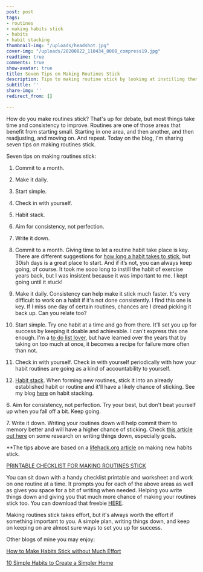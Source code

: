 ```yaml
---
post: post
tags:
- routines
- making habits stick
- habits
- habit stacking
thumbnail-img: "/uploads/headshot.jpg"
cover-img: "/uploads/20200822_110434_0000_compress19.jpg"
readtime: true
comments: true
show-avatar: true
title: Seven Tips on Making Routines Stick
description: Tips to making routine stick by looking at instilling them as habits.
subtitle: ''
share-img: ''
redirect_from: []

---
```

How do you make routines stick? That's up for debate, but most things take time and consistency to improve. Routines are one of those areas that benefit from starting small. Starting in one area, and then another, and then readjusting, and moving on. And repeat. Today on the blog, I'm sharing seven tips on making routines stick.   
   
 Seven tips on making routines stick:  
   
 1. Commit to a month.   
   
 2. Make it daily.   
   
 3. Start simple.   
   
 4. Check in with yourself.   
   
 5. Habit stack.   
   
 6. Aim for consistency, not perfection.   
   
 7. Write it down.   
   
 1. Commit to a month. Giving time to let a routine habit take place is key. There are different suggestions for [how long a habit takes to stick](https://www.healthline.com/health/how-long-does-it-take-to-form-a-habit#:\~:text=It%20can%20take%20anywhere%20from,new%20behavior%20to%20become%20automatic), but 30ish days is a great place to start. And if it’s not, you can always keep going, of course. It took me sooo long to instill the habit of exercise years back, but I was insistent because it was important to me. I kept going until it stuck!   
   
 2. Make it daily. Consistency can help make it stick much faster. It's very difficult to work on a habit if it's not done consistently. I find this one is key. If I miss one day of certain routines, chances are I dread picking it back up. Can you relate too?   
   
 3. Start simple. Try one habit at a time and go from there. It'll set you up for success by keeping it doable and achievable. I can't express this one enough. I'm a [to do list lover](https://www.simplehomemom.com/10-ways-to-simplify-your-to-do-list/), but have learned over the years that by taking on too much at once, it becomes a recipe for failure more often than not.   
   
 4. Check in with yourself. Check in with yourself periodically with how your habit routines are going as a kind of accountability to yourself.   
   
 5. [Habit stack](https://jamesclear.com/habit-stacking). When forming new routines, stick it into an already established habit or routine and it'll have a likely chance of sticking. See my blog [here](https://www.simplehomemom.com/how-to-make-habits-stick-without-much-effort/) on habit stacking.

6\. Aim for consistency, not perfection. Try your best, but don't beat yourself up when you fall off a bit. Keep going.   
  
7\. Write it down. Writing your routines down will help commit them to memory better and will have a higher chance of sticking. Check [this article out here](https://www.forbes.com/sites/markmurphy/2018/04/15/neuroscience-explains-why-you-need-to-write-down-your-goals-if-you-actually-want-to-achieve-them/?sh=607658aa7905) on some research on writing things down, especially goals.  
  
\**The tips above are based on a [lifehack.org article](https://www.lifehack.org/articles/featured/18-tricks-to-make-new-habits-stick.html) on making new habits stick.  
  
[PRINTABLE CHECKLIST FOR MAKING ROUTINES STICK](https://mailchi.mp/f38d1e9c8274/printable-checklist-for-making-routines-stick)  
  
You can sit down with a handy checklist printable and worksheet and work on one routine at a time. It prompts you for each of the above areas as well as gives you space for a bit of writing when needed. Helping you write things down and giving you that much more chance of making your routines stick too. You can download that freebie [HERE](https://mailchi.mp/f38d1e9c8274/printable-checklist-for-making-routines-stick).  
  
Making routines stick takes effort, but it's always worth the effort if something important to you. A simple plan, writing things down, and keep on keeping on are almost sure ways to set you up for success.

Other blogs of mine you may enjoy:

[How to Make Habits Stick without Much Effort](https://www.simplehomemom.com/how-to-make-habits-stick-without-much-effort/)

[10 Simple Habits to Create a Simpler Home](https://www.simplehomemom.com/10-simple-habits-to-create-a-simpler-home/)
